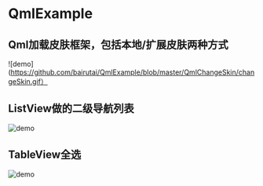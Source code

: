 # QmlExample
## Qml加载皮肤框架，包括本地/扩展皮肤两种方式

![demo](https://github.com/bairutai/QmlExample/blob/master/QmlChangeSkin/changeSkin.gif）

## ListView做的二级导航列表

![demo](https://github.com/bairutai/QmlExample/blob/master/QmlListNavigation/listNavigation.gif)

## TableView全选

![demo](https://github.com/bairutai/QmlExample/blob/master/QmlTableViewSelectAll/selectall.git)



